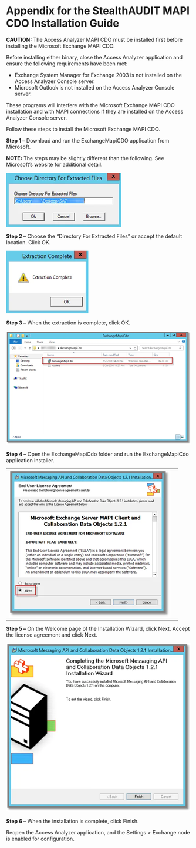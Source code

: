 # Appendix for the StealthAUDIT MAPI CDO Installation Guide

**CAUTION:** The Access Analyzer MAPI CDO must be installed first before installing the Microsoft
Exchange MAPI CDO.

Before installing either binary, close the Access Analyzer application and ensure the following
requirements have been met:

- Exchange System Manager for Exchange 2003 is not installed on the Access Analyzer Console server.
- Microsoft Outlook is not installed on the Access Analyzer Console server.

These programs will interfere with the Microsoft Exchange MAPI CDO installation and with MAPI
connections if they are installed on the Access Analyzer Console server.

Follow these steps to install the Microsoft Exchange MAPI CDO.

**Step 1 –** Download and run the ExchangeMapiCDO application from Microsoft.

**NOTE:** The steps may be slightly different than the following. See Microsoft’s website for
additional detail.

![appendix_for_the_stealthaudit](../../../../../../static/img/product_docs/accessanalyzer/stealthaudit/install_guides/mapi_cdo_install/appendix_for_the_stealthaudit.webp)

**Step 2 –** Choose the “Directory For Extracted Files” or accept the default location. Click OK.

![appendix_for_the_stealthaudit_1](../../../../../../static/img/product_docs/accessanalyzer/stealthaudit/install_guides/mapi_cdo_install/appendix_for_the_stealthaudit_1.webp)

**Step 3 –** When the extraction is complete, click OK.

![appendix_for_the_stealthaudit_2](../../../../../../static/img/product_docs/accessanalyzer/stealthaudit/install_guides/mapi_cdo_install/appendix_for_the_stealthaudit_2.webp)

**Step 4 –** Open the ExchangeMapiCdo folder and run the ExchangeMapiCdo application installer.

|                                                                                                                                                                             |                                                                                                                                                                             |
| --------------------------------------------------------------------------------------------------------------------------------------------------------------------------- | --------------------------------------------------------------------------------------------------------------------------------------------------------------------------- |
| ![appendix_for_the_stealthaudit_3](../../../../../../static/img/product_docs/accessanalyzer/stealthaudit/install_guides/mapi_cdo_install/appendix_for_the_stealthaudit_4.webp) |

**Step 5 –** On the Welcome page of the Installation Wizard, click Next. Accept the license
agreement and click Next.

![appendix_for_the_stealthaudit_5](../../../../../../static/img/product_docs/accessanalyzer/stealthaudit/install_guides/mapi_cdo_install/appendix_for_the_stealthaudit_5.webp)

**Step 6 –** When the installation is complete, click Finish.

Reopen the Access Analyzer application, and the Settings > Exchange node is enabled for
configuration.

